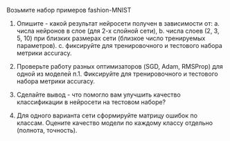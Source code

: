 Возьмите набор примеров fashion-MNIST

1. Опишите - какой результат нейросети получен в зависимости от:
  a. числа нейронов в слое (для 2-х слойной сети),
  b. числа слоев (2, 3, 5, 10) при близких размерах сети (близкое число тренируемых параметров).
  c. фиксируйте для тренировочного и тестового набора метрики accuracy.

2. Проверьте работу разных оптимизаторов (SGD, Adam, RMSProp) для одной из моделей п.1. Фиксируйте для тренировочного и тестового набора метрики accuracy.

3. Сделайте вывод - что помогло вам улучшить качество классификации в нейросети на тестовом наборе?

4. Для одного варианта сети сформируйте матрицу ошибок по классам. Оцените качество модели по каждому классу отдельно (полнота, точность).
